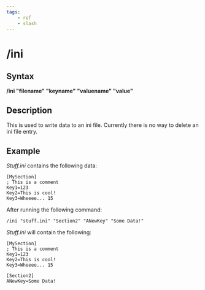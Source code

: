 ```yaml
---
tags:
    - ref
    - slash
---
```

# /ini

## Syntax

**/ini "filename" "keyname" "valuename" "value"**

## Description

This is used to write data to an ini file. Currently there is no way to delete an ini file entry.

## Example

_Stuff.ini_ contains the following data:

```text
[MySection]
; This is a comment
Key1=123
Key2=This is cool!
Key3=Wheeee... 15
```

After running the following command:

```text
/ini "stuff.ini" "Section2" "ANewKey" "Some Data!"
```

_Stuff.ini_ will contain the following:

```text
[MySection]
; This is a comment
Key1=123
Key2=This is cool!
Key3=Wheeee... 15 

[Section2]
ANewKey=Some Data!
```
